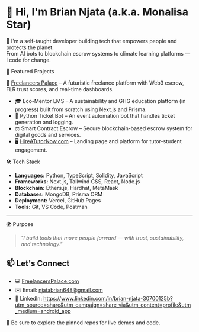 # 👋 Hi, I'm Brian Njata (a.k.a. Monalisa Star)

🚀 I'm a self-taught developer building tech that empowers people and protects the planet.  
From AI bots to blockchain escrow systems to climate learning platforms — I code for change.


🌟 Featured Projects

🔗 [Freelancers Palace](https://freelancerspalace.com) – A futuristic freelance platform with Web3 escrow, FLR trust scores, and real-time dashboards.
- 🎓 Eco-Mentor LMS – A sustainability and GHG education platform (in progress) built from scratch using Next.js and Prisma.
- 🤖 Python Ticket Bot – An event automation bot that handles ticket generation and logging.
- ⚖️ Smart Contract Escrow – Secure blockchain-based escrow system for digital goods and services.
- 🖥️ [HireATutorNow.com](https://hireatutornow.com) – Landing page and platform for tutor-student engagement.

🛠️ Tech Stack

- **Languages:** Python, TypeScript, Solidity, JavaScript  
- **Frameworks:** Next.js, Tailwind CSS, React, Node.js  
- **Blockchain:** Ethers.js, Hardhat, MetaMask  
- **Databases:** MongoDB, Prisma ORM  
- **Deployment:** Vercel, GitHub Pages  
- **Tools:** Git, VS Code, Postman

---

🌍 Purpose

> *"I build tools that move people forward — with trust, sustainability, and technology."*



## 📫 Let's Connect

- 💻 [FreelancersPalace.com](https://freelancerspalace.com)
- ✉️ Email: njatabrian648@gmail.com
- 💼 LinkedIn: https://www.linkedin.com/in/brian-njata-30700125b?utm_source=share&utm_campaign=share_via&utm_content=profile&utm_medium=android_app



📌 Be sure to explore the pinned repos for live demos and code.